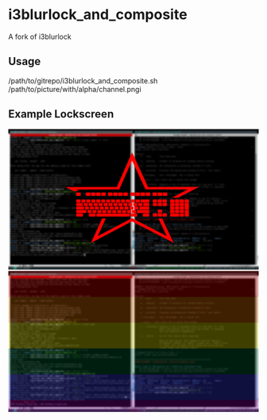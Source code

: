 # i3blurlock_and_composite

A fork of i3blurlock

## Usage

/path/to/gitrepo/i3blurlock_and_composite.sh /path/to/picture/with/alpha/channel.pngi

## Example Lockscreen

![18c3_sternentastatur](/example_output/18c3_sternentastatur.png)
![LGBT](/example_output/LGBT_Rainbow_Flag25.png)

